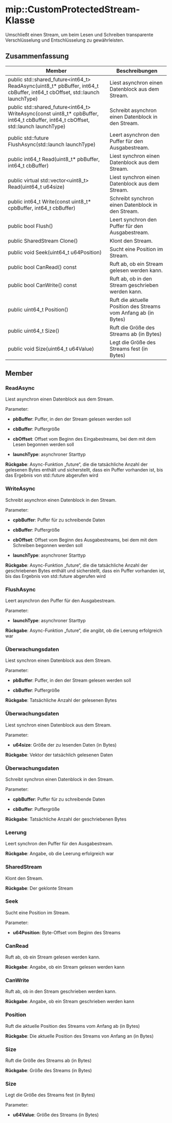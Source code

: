 # <a name="class-mipcustomprotectedstream"></a>mip::CustomProtectedStream-Klasse 
Umschließt einen Stream, um beim Lesen und Schreiben transparente Verschlüsselung und Entschlüsselung zu gewährleisten.
  
## <a name="summary"></a>Zusammenfassung
 Member                        | Beschreibungen                                
--------------------------------|---------------------------------------------
public std::shared_future<int64_t> ReadAsync(uint8_t* pbBuffer, int64_t cbBuffer, int64_t cbOffset, std::launch launchType)  |  Liest asynchron einen Datenblock aus dem Stream.
public std::shared_future<int64_t> WriteAsync(const uint8_t* cpbBuffer, int64_t cbBuffer, int64_t cbOffset, std::launch launchType)  |  Schreibt asynchron einen Datenblock in den Stream.
public std::future<bool> FlushAsync(std::launch launchType)  |  Leert asynchron den Puffer für den Ausgabestream.
 public int64_t Read(uint8_t* pbBuffer, int64_t cbBuffer)  |  Liest synchron einen Datenblock aus dem Stream.
public virtual std::vector<uint8_t> Read(uint64_t u64size)  |  Liest synchron einen Datenblock aus dem Stream.
 public int64_t Write(const uint8_t* cpbBuffer, int64_t cbBuffer)  |  Schreibt synchron einen Datenblock in den Stream.
 public bool Flush()  |  Leert synchron den Puffer für den Ausgabestream.
 public SharedStream Clone()  |  Klont den Stream.
 public void Seek(uint64_t u64Position)  |  Sucht eine Position im Stream.
 public bool CanRead() const  |  Ruft ab, ob ein Stream gelesen werden kann.
 public bool CanWrite() const  |  Ruft ab, ob in den Stream geschrieben werden kann.
 public uint64_t Position()  |  Ruft die aktuelle Position des Streams vom Anfang ab (in Bytes)
 public uint64_t Size()  |  Ruft die Größe des Streams ab (in Bytes)
 public void Size(uint64_t u64Value)  |  Legt die Größe des Streams fest (in Bytes)
  
## <a name="members"></a>Member
  
### <a name="readasync"></a>ReadAsync
Liest asynchron einen Datenblock aus dem Stream.

Parameter:  
* **pbBuffer**: Puffer, in den der Stream gelesen werden soll 


* **cbBuffer**: Puffergröße 


* **cbOffset**: Offset vom Beginn des Eingabestreams, bei dem mit dem Lesen begonnen werden soll 


* **launchType**: asynchroner Starttyp



  
**Rückgabe**: Async-Funktion „future“, die die tatsächliche Anzahl der gelesenen Bytes enthält und sicherstellt, dass ein Puffer vorhanden ist, bis das Ergebnis von std::future abgerufen wird
  
### <a name="writeasync"></a>WriteAsync
Schreibt asynchron einen Datenblock in den Stream.

Parameter:  
* **cpbBuffer**: Puffer für zu schreibende Daten 


* **cbBuffer**: Puffergröße 


* **cbOffset**: Offset vom Beginn des Ausgabestreams, bei dem mit dem Schreiben begonnen werden soll 


* **launchType**: asynchroner Starttyp



  
**Rückgabe**: Async-Funktion „future“, die die tatsächliche Anzahl der geschriebenen Bytes enthält und sicherstellt, dass ein Puffer vorhanden ist, bis das Ergebnis von std::future abgerufen wird
  
### <a name="flushasync"></a>FlushAsync
Leert asynchron den Puffer für den Ausgabestream.

Parameter:  
* **launchType**: asynchroner Starttyp



  
**Rückgabe**: Async-Funktion „future“, die angibt, ob die Leerung erfolgreich war
  
### <a name="read"></a>Überwachungsdaten
Liest synchron einen Datenblock aus dem Stream.

Parameter:  
* **pbBuffer**: Puffer, in den der Stream gelesen werden soll 


* **cbBuffer**: Puffergröße



  
**Rückgabe**: Tatsächliche Anzahl der gelesenen Bytes
  
### <a name="read"></a>Überwachungsdaten
Liest synchron einen Datenblock aus dem Stream.

Parameter:  
* **u64size**: Größe der zu lesenden Daten (in Bytes)



  
**Rückgabe**: Vektor der tatsächlich gelesenen Daten
  
### <a name="write"></a>Überwachungsdaten
Schreibt synchron einen Datenblock in den Stream.

Parameter:  
* **cpbBuffer**: Puffer für zu schreibende Daten 


* **cbBuffer**: Puffergröße



  
**Rückgabe**: Tatsächliche Anzahl der geschriebenen Bytes
  
### <a name="flush"></a>Leerung
Leert synchron den Puffer für den Ausgabestream.

  
**Rückgabe**: Angabe, ob die Leerung erfolgreich war
  
### <a name="sharedstream"></a>SharedStream
Klont den Stream.

  
**Rückgabe**: Der geklonte Stream
  
### <a name="seek"></a>Seek
Sucht eine Position im Stream.

Parameter:  
* **u64Position**: Byte-Offset vom Beginn des Streams


  
### <a name="canread"></a>CanRead
Ruft ab, ob ein Stream gelesen werden kann.

  
**Rückgabe**: Angabe, ob ein Stream gelesen werden kann
  
### <a name="canwrite"></a>CanWrite
Ruft ab, ob in den Stream geschrieben werden kann.

  
**Rückgabe**: Angabe, ob ein Stream geschrieben werden kann
  
### <a name="position"></a>Position
Ruft die aktuelle Position des Streams vom Anfang ab (in Bytes)

  
**Rückgabe**: Die aktuelle Position des Streams von Anfang an (in Bytes)
  
### <a name="size"></a>Size
Ruft die Größe des Streams ab (in Bytes)

  
**Rückgabe**: Größe des Streams (in Bytes)
  
### <a name="size"></a>Size
Legt die Größe des Streams fest (in Bytes)

Parameter:  
* **u64Value**: Größe des Streams (in Bytes)

